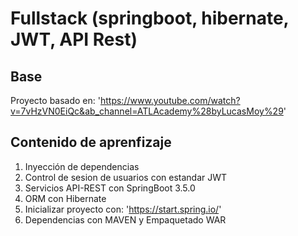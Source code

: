 # Fullstack (springboot, hibernate, JWT, API Rest)

## Base

Proyecto basado en: 'https://www.youtube.com/watch?v=7vHzVN0EiQc&ab_channel=ATLAcademy%28byLucasMoy%29'

## Contenido de aprenfizaje

1. Inyección de dependencias
2. Control de sesion de usuarios con estandar JWT
3. Servicios API-REST con SpringBoot 3.5.0
4. ORM con Hibernate
5. Inicializar proyecto con: 'https://start.spring.io/'
6. Dependencias con MAVEN y Empaquetado WAR